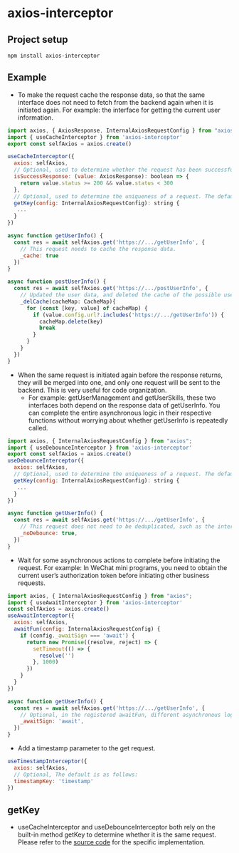 # axios-interceptor

## Project setup
```
npm install axios-interceptor
```

## Example
- To make the request cache the response data, so that the same interface does not need to fetch from the backend again when it is initiated again. For example: the interface for getting the current user information.
``` js
import axios, { AxiosResponse, InternalAxiosRequestConfig } from "axios";
import { useCacheInterceptor } from 'axios-interceptor'
export const selfAxios = axios.create()

useCacheInterceptor({
  axios: selfAxios,
  // Optional, used to determine whether the request has been successfully responded, and only the data of successful responses will be cached. The default is as follows:
  isSuccessResponse: (value: AxiosResponse): boolean => {
    return value.status >= 200 && value.status < 300
  },
  // Optional, used to determine the uniqueness of a request. The default getKey logic is listed separately below.
  getKey(config: InternalAxiosRequestConfig): string {
   ... 
  }
})
```
``` js
async function getUserInfo() {
  const res = await selfAxios.get('https://.../getUserInfo', {
    // This request needs to cache the response data.
    _cache: true
  })
}
```
``` ts
async function postUserInfo() {
  const res = await selfAxios.get('https://.../postUserInfo', {
    // Updated the user data, and deleted the cache of the possible user data retrieval interface in the cacheMap.
    _delCache(cacheMap: CacheMap){
      for (const [key, value] of cacheMap) {
        if (value.config.url?.includes('https://.../getUserInfo')) {
          cacheMap.delete(key)
          break
        }
      }
    }
  })
}
```

- When the same request is initiated again before the response returns, they will be merged into one, and only one request will be sent to the backend. This is very useful for code organization.
  - For example: getUserManagement and getUserSkills, these two interfaces both depend on the response data of getUserInfo. You can complete the entire asynchronous logic in their respective functions without worrying about whether getUserInfo is repeatedly called.
``` js
import axios, { InternalAxiosRequestConfig } from "axios";
import { useDebounceInterceptor } from 'axios-interceptor'
export const selfAxios = axios.create()
useDebounceInterceptor({ 
  axios: selfAxios,
  // Optional, used to determine the uniqueness of a request. The default getKey logic is listed separately below.
  getKey(config: InternalAxiosRequestConfig): string {
   ... 
  }
})
```
``` js
async function getUserInfo() {
  const res = await selfAxios.get('https://.../getUserInfo', {
    // This request does not need to be deduplicated, such as the interface for obtaining a unique id.
    _noDebounce: true,
  })
}
```

- Wait for some asynchronous actions to complete before initiating the request. For example: In WeChat mini programs, you need to obtain the current user’s authorization token before initiating other business requests.
``` js
import axios, { InternalAxiosRequestConfig } from "axios";
import { useAwaitInterceptor } from 'axios-interceptor'
const selfAxios = axios.create()
useAwaitInterceptor({
  axios: selfAxios,
  awaitFun(config: InternalAxiosRequestConfig) {
    if (config._awaitSign === 'await') {
      return new Promise((resolve, reject) => {
        setTimeout(() => {
          resolve('')
        }, 1000)
      })
    }
  }
})
```
``` js
async function getUserInfo() {
  const res = await selfAxios.get('https://.../getUserInfo', {
    // Optional, in the registered awaitFun, different asynchronous logic can be executed according to different _awaitSign.
    _awaitSign: 'await',
  })
}
```

- Add a timestamp parameter to the get request.
``` js
useTimestampInterceptor({
  axios: selfAxios,
  // Optional, The default is as follows:
  timestampKey: 'timestamp'
})
```

## getKey
- useCacheInterceptor and useDebounceInterceptor both rely on the built-in method getKey to determine whether it is the same request. Please refer to the [source code](https://github.com/czb3279338858/axios-interceptor/blob/2.0/lib/getKey.ts) for the specific implementation.
